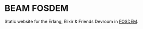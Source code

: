 # BEAM FOSDEM

Static website for the Erlang, Elixir & Friends Devroom in [FOSDEM](https://fosdem.org/2020/).
